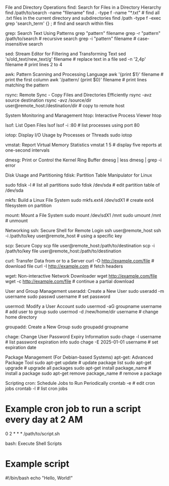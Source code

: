 File and Directory Operations
find: Search for Files in a Directory Hierarchy
find /path/to/search -name "filename"
find . -type f -name "*.txt"  # find all .txt files in the current directory and subdirectories
find /path -type f -exec grep 'search_term' {} \;  # find and search within files

grep: Search Text Using Patterns
grep "pattern" filename
grep -r "pattern" /path/to/search  # recursive search
grep -i "pattern" filename  # case-insensitive search

sed: Stream Editor for Filtering and Transforming Text
sed 's/old_text/new_text/g' filename  # replace text in a file
sed -n '2,4p' filename  # print lines 2 to 4

awk: Pattern Scanning and Processing Language
awk '{print $1}' filename  # print the first column
awk '/pattern/ {print $0}' filename  # print lines matching the pattern

rsync: Remote Sync - Copy Files and Directories Efficiently
rsync -avz source destination
rsync -avz /source/dir user@remote_host:/destination/dir  # copy to remote host

System Monitoring and Management
htop: Interactive Process Viewer
htop

lsof: List Open Files
lsof
lsof -i :80  # list processes using port 80

iotop: Display I/O Usage by Processes or Threads
sudo iotop

vmstat: Report Virtual Memory Statistics
vmstat 1 5  # display five reports at one-second intervals

dmesg: Print or Control the Kernel Ring Buffer
dmesg | less
dmesg | grep -i error

Disk Usage and Partitioning
fdisk: Partition Table Manipulator for Linux

sudo fdisk -l  # list all partitions
sudo fdisk /dev/sda  # edit partition table of /dev/sda

mkfs: Build a Linux File System
sudo mkfs.ext4 /dev/sdX1  # create ext4 filesystem on partition

mount: Mount a File System
sudo mount /dev/sdX1 /mnt
sudo umount /mnt  # unmount

Networking
ssh: Secure Shell for Remote Login
ssh user@remote_host
ssh -i /path/to/key user@remote_host  # using a specific key

scp: Secure Copy
scp file user@remote_host:/path/to/destination
scp -i /path/to/key file user@remote_host:/path/to/destination

curl: Transfer Data from or to a Server
curl -O http://example.com/file  # download file
curl -I http://example.com  # fetch headers

wget: Non-interactive Network Downloader
wget http://example.com/file
wget -c http://example.com/file  # continue a partial download

User and Group Management
useradd: Create a New User
sudo useradd -m username
sudo passwd username  # set password

usermod: Modify a User Account
sudo usermod -aG groupname username  # add user to group
sudo usermod -d /new/home/dir username  # change home directory

groupadd: Create a New Group
sudo groupadd groupname

chage: Change User Password Expiry Information
sudo chage -l username  # list password expiration info
sudo chage -E 2025-01-01 username  # set expiration date

Package Management (For Debian-based Systems)
apt-get: Advanced Package Tool
sudo apt-get update  # update package list
sudo apt-get upgrade  # upgrade all packages
sudo apt-get install package_name  # install a package
sudo apt-get remove package_name  # remove a package

Scripting
cron: Schedule Jobs to Run Periodically
crontab -e  # edit cron jobs
crontab -l  # list cron jobs
# Example cron job to run a script every day at 2 AM
0 2 * * * /path/to/script.sh

bash: Execute Shell Scripts

# Example script
#!/bin/bash
echo "Hello, World!"
